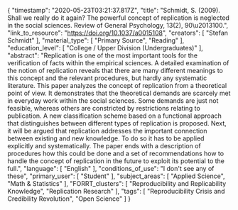 {
    "timestamp": "2020-05-23T03:21:37.817Z",
    "title": "Schmidt, S. (2009). Shall we really do it again? The powerful concept of replication is neglected in the social sciences. Review of General Psychology, 13(2), 90\u2013100.",
    "link_to_resource": "https://doi.org/10.1037/a0015108",
    "creators": [
        "Stefan Schmidt"
    ],
    "material_type": [
        "Primary Source",
        "Reading"
    ],
    "education_level": [
        "College / Upper Division (Undergraduates)"
    ],
    "abstract": "Replication is one of the most important tools for the verification of facts within the empirical sciences. A detailed examination of the notion of replication reveals that there are many different meanings to this concept and the relevant procedures, but hardly any systematic literature. This paper analyzes the concept of replication from a theoretical point of view. It demonstrates that the theoretical demands are scarcely met in everyday work within the social sciences. Some demands are just not feasible, whereas others are constricted by restrictions relating to publication. A new classification scheme based on a functional approach that distinguishes between different types of replication is proposed. Next, it will be argued that replication addresses the important connection between existing and new knowledge. To do so it has to be applied explicitly and systematically. The paper ends with a description of procedures how this could be done and a set of recommendations how to handle the concept of replication in the future to exploit its potential to the full.",
    "language": [
        "English"
    ],
    "conditions_of_use": "I don't see any of these",
    "primary_user": [
        "Student"
    ],
    "subject_areas": [
        "Applied Science",
        "Math & Statistics"
    ],
    "FORRT_clusters": [
        "Reproducibility and Replicability Knowledge",
        "Replication Research"
    ],
    "tags": [
        "Reproducibility Crisis and Credibility Revolution",
        "Open Science"
    ]
}